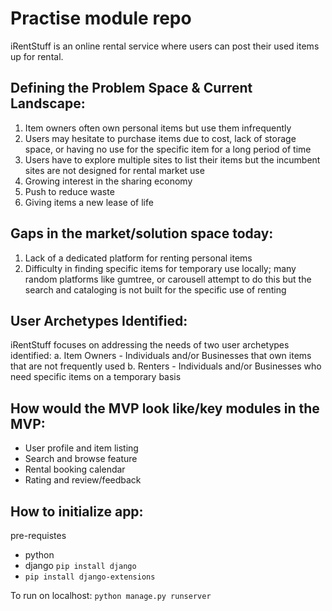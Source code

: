 # Practise module repo
iRentStuff is an online rental service where users can post their used items up for rental.

## Defining the Problem Space & Current Landscape:

1. Item owners often own personal items but use them infrequently
2. Users may hesitate to purchase items due to cost, lack of storage space, or having no use for the specific item for a long period of time
3. Users have to explore multiple sites to list their items but the incumbent sites are not designed for rental market use
4. Growing interest in the sharing economy
5. Push to reduce waste
6. Giving items a new lease of life

## Gaps in the market/solution space today:

1. Lack of a dedicated platform for renting personal items
2. Difficulty in finding specific items for temporary use locally; many random platforms like gumtree, or carousell attempt to do this but the search and cataloging is not built for the specific use of renting

## User Archetypes Identified:

iRentStuff focuses on addressing the needs of two user archetypes identified: a. Item Owners - Individuals and/or Businesses that own items that are not frequently used 
b. Renters - Individuals and/or Businesses who need specific items on a temporary basis

## How would the MVP look like/key modules in the MVP:
- User profile and item listing
- Search and browse feature
- Rental booking calendar
- Rating and review/feedback

## How to initialize app:

pre-requistes
- python
- django `pip install django`
- `pip install django-extensions`

To run on localhost:
`python manage.py runserver`
